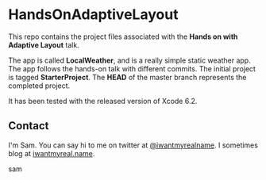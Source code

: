 # HandsOnAdaptiveLayout

This repo contains the project files associated with the __Hands on with
Adaptive Layout__ talk.

The app is called __LocalWeather__, and is a really simple static weather app.
The app follows the hands-on talk with different commits. The initial project
is tagged __StarterProject__. The __HEAD__ of the master branch represents the
completed project.

It has been tested with the released version of Xcode 6.2.

## Contact

I'm Sam. You can say hi to me on twitter at 
[@iwantmyrealname](https://twitter.com/iwantmyrealname). I sometimes blog at
[iwantmyreal.name](http://iwantmyreal.name/).


sam
